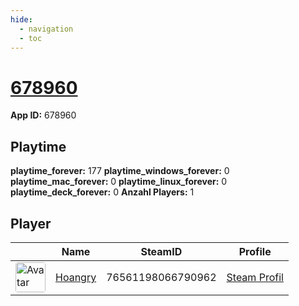 ```yaml
---
hide:
  - navigation
  - toc
---
```

# <a href="https://steamdb.info/app/678960">678960</a>

**App ID:** 678960

## Playtime

**playtime_forever:** 177
**playtime_windows_forever:** 0
**playtime_mac_forever:** 0
**playtime_linux_forever:** 0
**playtime_deck_forever:** 0
**Anzahl Players:** 1
## Player

<table id="charts-table" class="display" style="width:100%">
            <thead>
                <tr>
                    <th></th>
                    <th>Name</th>
                    <th>SteamID</th>
                    <th>Profile</th>
                </tr>
            </thead>
            <tbody>
        <tr>
<td><a href="https://steamcommunity.com/id/hoangry/" target="_blank"><img src="https://avatars.steamstatic.com/cc0672ed81e67ae2ccc5e1fe6d39aacdd1c94499_full.jpg" alt="Avatar" style="width:48px;height:48px;border-radius:4px;"></a></td><td><a href="/player/76561198066790962">Hoangry</a></td><td>76561198066790962</td><td><a href="https://steamcommunity.com/id/hoangry/" target="_blank">Steam Profil</a></td></tr>
</tbody>
</table>
